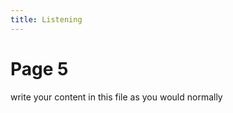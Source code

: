 ```yaml
---
title: Listening
---
```


<h1>Page 5</h1>
<p>write your content in this file as you would normally</p>
